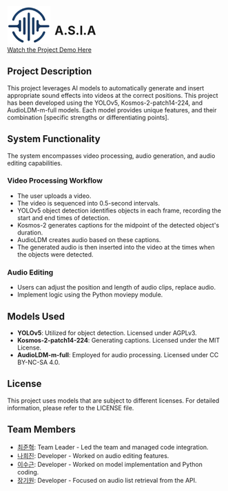 <img src="static/img/logo.png" align="left" width="100" style="margin-right: 10px;"/>

# A.S.I.A
[Watch the Project Demo Here](https://youtu.be/WJXArTy-frs)

## Project Description
This project leverages AI models to automatically generate and insert appropriate sound effects into videos at the correct positions. This project has been developed using the YOLOv5, Kosmos-2-patch14-224, and AudioLDM-m-full models. Each model provides unique features, and their combination [specific strengths or differentiating points].

## System Functionality
The system encompasses video processing, audio generation, and audio editing capabilities.

### Video Processing Workflow
- The user uploads a video.
- The video is sequenced into 0.5-second intervals.
- YOLOv5 object detection identifies objects in each frame, recording the start and end times of detection.
- Kosmos-2 generates captions for the midpoint of the detected object's duration.
- AudioLDM creates audio based on these captions.
- The generated audio is then inserted into the video at the times when the objects were detected.

### Audio Editing
- Users can adjust the position and length of audio clips, replace audio.
- Implement logic using the Python moviepy module.

## Models Used
- **YOLOv5**: Utilized for object detection. Licensed under AGPLv3.
- **Kosmos-2-patch14-224**: Generating captions. Licensed under the MIT License.
- **AudioLDM-m-full**: Employed for audio processing. Licensed under CC BY-NC-SA 4.0.

## License
This project uses models that are subject to different licenses. For detailed information, please refer to the LICENSE file.

## Team Members
- [최준혁](https://github.com/hahahhe): Team Leader - Led the team and managed code integration.
- [나희진](https://github.com/skgmlwls): Developer - Worked on audio editing features.
- [이수근](https://github.com/lsugeun): Developer - Worked on model implementation and Python coding.
- [장기원](https://github.com/wkdrldnjs): Developer - Focused on audio list retrieval from the API.